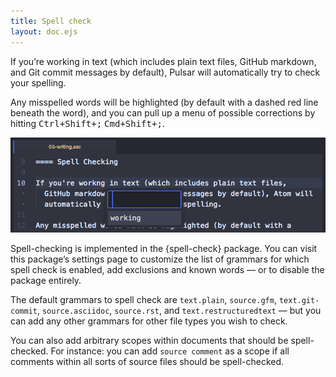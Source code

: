 ```yaml
---
title: Spell check
layout: doc.ejs
---
```


If you’re working in text (which includes plain text files, GitHub markdown, and Git commit messages by default), Pulsar will automatically try to check your spelling.

Any misspelled words will be highlighted (by default with a dashed red line beneath the word), and you can pull up a menu of possible corrections by hitting <kbd class="platform-linux platform-win">Ctrl+Shift+;</kbd> <kbd class="platform-mac">Cmd+Shift+;</kbd>.

![Checking your spelling](/img/atom/spellcheck.png)

Spell-checking is implemented in the {spell-check} package. You can visit this package’s settings page to customize the list of grammars for which spell check is enabled, add exclusions and known words — or to disable the package entirely.

The default grammars to spell check are `text.plain`, `source.gfm`, `text.git-commit`, `source.asciidoc`, `source.rst`, and `text.restructuredtext` — but you can add any other grammars for other file types you wish to check.

You can also add arbitrary scopes within documents that should be spell-checked. For instance: you can add `source comment` as a scope if all comments within all sorts of source files should be spell-checked.
